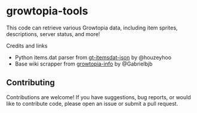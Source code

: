 # growtopia-tools
This code can retrieve various Growtopia data, including item sprites, descriptions, server status, and more!

Credits and links
- Python items.dat parser from [gt-itemsdat-json](https://github.com/houzeyhoo/gt-itemsdat-json) by @houzeyhoo
- Base wiki scrapper from [growtopia-info](https://github.com/Gabrielbjb/growtopia-info) by @Gabrielbjb 

## Contributing
Contributions are welcome! If you have suggestions, bug reports, or would like to contribute code, please open an issue or submit a pull request.